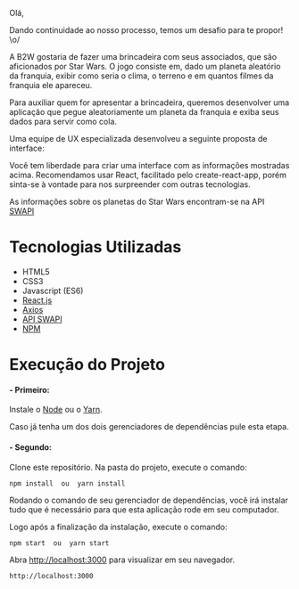 Olá,

Dando continuidade ao nosso processo, temos um desafio para te propor! \o/

A B2W gostaria de fazer uma brincadeira com seus associados, que são aficionados por Star Wars. O jogo consiste em, dado um planeta aleatório da franquia, exibir como seria o clima, o terreno e em quantos filmes da franquia ele apareceu.

Para auxiliar quem for apresentar a brincadeira, queremos desenvolver uma aplicação que pegue aleatoriamente um planeta da franquia e exiba seus dados para servir como cola. 


Uma equipe de UX especializada desenvolveu a seguinte proposta de interface:

Você tem liberdade para criar uma interface com as informações mostradas acima. Recomendamos usar React, facilitado pelo create-react-app, porém sinta-se à vontade para nos surpreender com outras tecnologias.



As informações sobre os planetas do Star Wars encontram-se na API [SWAPI](https://swapi.co/)

# Tecnologias Utilizadas

- HTML5
- CSS3
- Javascript (ES6)
- [React.js](https://reactjs.org/)
- [Axios](https://www.npmjs.com/package/axios)
- [API SWAPI](https://swapi.co/)
- [NPM](https://www.npmjs.com/)


# Execução do Projeto

#### - Primeiro:

Instale o [Node](https://nodejs.org)  ou o [Yarn](https://yarnpkg.com/).

Caso já tenha um dos dois gerenciadores de dependências pule esta etapa.

#### - Segundo:
Clone este repositório.
Na pasta do projeto, execute o comando:

```
npm install  ou  yarn install

```
Rodando o comando de seu gerenciador de dependências, você irá instalar tudo que é necessário para que esta aplicação rode em seu computador. 
 
Logo após a finalizaçâo da instalação, execute o comando:

```
npm start  ou  yarn start

```
Abra [http://localhost:3000](http://localhost:3000) para visualizar em seu navegador.


```
http://localhost:3000
```